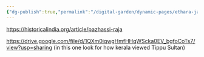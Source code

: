 ```yaml
---
{"dg-publish":true,"permalink":"/digital-garden/dynamic-pages/ethara-janda/pazhassi-raja/","dgHomeLink":true,"dgPassFrontmatter":false}
---
```


https://historicalindia.org/article/pazhassi-raja

https://drive.google.com/file/d/1QXm0iqwgHmfHHqWScka0EV_bgfoCoTs7/view?usp=sharing (in this one look for how kerala viewed Tippu Sultan)

